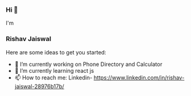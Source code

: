 ### Hi 👋
I'm
### Rishav Jaiswal
Here are some ideas to get you started:

- 🔭 I’m currently working on Phone Directory and Calculator
- 🌱 I’m currently learning react js
- 📫 How to reach me: Linkedin- https://www.linkedin.com/in/rishav-jaiswal-28976b17b/
